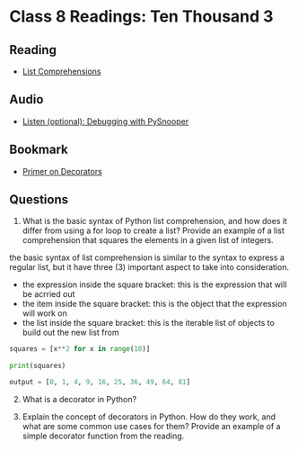 # Class 8 Readings: Ten Thousand 3

## Reading

- [List Comprehensions](https://www.pythonforbeginners.com/basics/list-comprehensions-in-python)

## Audio

- [Listen (optional): Debugging with PySnooper](https://www.pythonpodcast.com/pysnooper-python-debugging-episode-241/)

## Bookmark

- [Primer on Decorators](https://realpython.com/primer-on-python-decorators/)

## Questions

1. What is the basic syntax of Python list comprehension, and how does it differ from using a for loop to create a list? Provide an example of a list comprehension that squares the elements in a given list of integers.

the basic syntax of list comprehension is similar to the syntax to express a regular list, but it have three (3) important aspect to take into consideration.

- the expression inside the square bracket: this is the expression that will be acrried out
- the item inside the square bracket: this is the object that the expression will work on
- the list inside the square bracket: this is the iterable list of objects to build out the new list from

```py
squares = [x**2 for x in range(10)]
        
print(squares)

output = [0, 1, 4, 9, 16, 25, 36, 49, 64, 81]
```

2. What is a decorator in Python?

3. Explain the concept of decorators in Python. How do they work, and what are some common use cases for them? Provide an example of a simple decorator function from the reading.
